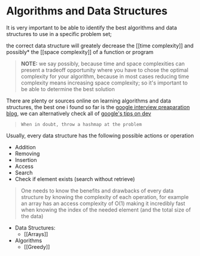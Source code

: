 # Algorithms and Data Structures

It is very important to be able to identify the best algorithms and data structures to use in a specific problem set; 

the correct data structure will greately decrease the [[time complexity]] and possibly* the [[space complexity]] of a function or program

> **NOTE:** we say possibly, because time and space complexities can present a tradeoff opportunity where you have to chose the optimal complexity for your algorithm, because in most cases reducing time complexity means increasing space complexity; so it's important to be able to determine the best solution

There are plenty or sources online on learning algorithms and data structures, the best one i found so far is the [google interview preaparation blog](https://techdevguide.withgoogle.com/paths/data-structures-and-algorithms/), we can alternatively check all of [google's tips on dev](https://techdevguide.withgoogle.com/) 
>`When in doubt, throw a hashmap at the problem`

Usually, every data structure has the following possible actions or operation
- Addition
- Removing 
- Insertion
- Access
- Search
- Check if element exists (search without retrieve)
>One needs to know the benefits and drawbacks of every data structure by knowing the complexity of each operation, for example an array has an access complexity of O(1) making it incredibly fast when knowing the index of the needed element (and the total size of the data)

- Data Structures:
	- [[Arrays]]
- Algorithms
	- [[Greedy]]